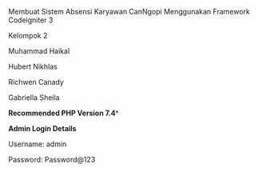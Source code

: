 Membuat Sistem Absensi Karyawan CanNgopi Menggunakan Framework Codeigniter 3

Kelompok 2 

Muhammad Haikal

Hubert Nikhlas

Richwen Canady

Gabriella Sheila


**Recommended PHP Version 7.4^**



**Admin Login Details**



Username: admin


Password: Password@123


